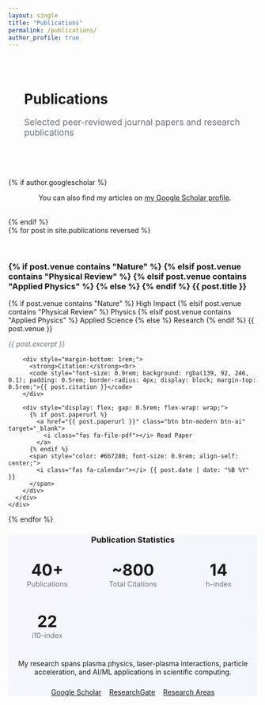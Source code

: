 ```yaml
---
layout: single
title: "Publications"
permalink: /publications/
author_profile: true
---
```


<div class="ai-pattern" style="padding: 2rem; border-radius: 12px; margin-bottom: 2rem;">
  <div class="section-header">
    <h1 class="gradient-text">Publications</h1>
    <p style="font-size: 1.1rem; color: #6b7280; margin-top: 0.5rem;">Selected peer-reviewed journal papers and research publications</p>
  </div>
</div>

{% if author.googlescholar %}
<div class="card animate-card" style="margin-bottom: 2rem;">
  <div class="card-body" style="text-align: center;">
    <p style="margin-bottom: 1rem;">
      <i class="ai ai-google-scholar" style="font-size: 2rem; color: var(--ml-blue); margin-right: 0.5rem;"></i>
      You can also find my articles on <a href="{{author.googlescholar}}" class="focus-modern" target="_blank">my Google Scholar profile</a>.
    </p>
  </div>
</div>
{% endif %}

<div style="display: grid; grid-template-columns: repeat(auto-fit, minmax(350px, 1fr)); gap: 2rem; margin-bottom: 2rem;">
  {% for post in site.publications reversed %}
    <div class="card animate-card">
      <div class="card-header">
        <h3>
          {% if post.venue contains "Nature" %}
            <i class="fas fa-atom"></i>
          {% elsif post.venue contains "Physical Review" %}
            <i class="fas fa-wave-square"></i>
          {% elsif post.venue contains "Applied Physics" %}
            <i class="fas fa-bolt"></i>
          {% else %}
            <i class="fas fa-flask"></i>
          {% endif %}
          {{ post.title }}
        </h3>
        <div style="margin-top: 0.5rem;">
          {% if post.venue contains "Nature" %}
            <span class="badge badge-ai">High Impact</span>
          {% elsif post.venue contains "Physical Review" %}
            <span class="badge badge-ml">Physics</span>
          {% elsif post.venue contains "Applied Physics" %}
            <span class="badge badge-ds">Applied Science</span>
          {% else %}
            <span class="badge badge-research">Research</span>
          {% endif %}
          <span class="badge badge-research">{{ post.venue }}</span>
        </div>
      </div>
      <div class="card-body">
        <div style="margin-bottom: 1rem;">
          <p style="color: #6b7280; font-style: italic;">{{ post.excerpt }}</p>
        </div>
        
        <div style="margin-bottom: 1rem;">
          <strong>Citation:</strong><br>
          <code style="font-size: 0.9rem; background: rgba(139, 92, 246, 0.1); padding: 0.5rem; border-radius: 4px; display: block; margin-top: 0.5rem;">{{ post.citation }}</code>
        </div>
        
        <div style="display: flex; gap: 0.5rem; flex-wrap: wrap;">
          {% if post.paperurl %}
            <a href="{{ post.paperurl }}" class="btn btn-modern btn-ai" target="_blank">
              <i class="fas fa-file-pdf"></i> Read Paper
            </a>
          {% endif %}
          <span style="color: #6b7280; font-size: 0.9rem; align-self: center;">
            <i class="fas fa-calendar"></i> {{ post.date | date: "%B %Y" }}
          </span>
        </div>
      </div>
    </div>
  {% endfor %}
</div>

<div class="card animate-card" style="text-align: center; background: linear-gradient(135deg, rgba(139, 92, 246, 0.05) 0%, rgba(59, 130, 246, 0.05) 100%);">
  <div class="card-body">
    <h3 style="color: var(--ai-purple); margin-bottom: 1rem;">
      <i class="fas fa-chart-line"></i> Publication Statistics
    </h3>
    <div style="display: grid; grid-template-columns: repeat(auto-fit, minmax(150px, 1fr)); gap: 1rem; margin-bottom: 1.5rem;">
      <div style="text-align: center; padding: 1rem;">
        <div style="font-size: 2rem; font-weight: bold; color: var(--ai-purple);">40+</div>
        <div style="color: #6b7280; font-size: 0.9rem;">Publications</div>
      </div>
      <div style="text-align: center; padding: 1rem;">
        <div style="font-size: 2rem; font-weight: bold; color: var(--ml-blue);">~800</div>
        <div style="color: #6b7280; font-size: 0.9rem;">Total Citations</div>
      </div>
      <div style="text-align: center; padding: 1rem;">
        <div style="font-size: 2rem; font-weight: bold; color: var(--ds-teal);">14</div>
        <div style="color: #6b7280; font-size: 0.9rem;">h-index</div>
      </div>
      <div style="text-align: center; padding: 1rem;">
        <div style="font-size: 2rem; font-weight: bold; color: var(--primary-color);">22</div>
        <div style="color: #6b7280; font-size: 0.9rem;">i10-index</div>
      </div>
    </div>
    <p style="margin-bottom: 1.5rem;">
      My research spans plasma physics, laser-plasma interactions, particle acceleration, and AI/ML applications in scientific computing.
    </p>
    <div style="display: flex; gap: 1rem; justify-content: center; flex-wrap: wrap;">
      <a href="https://scholar.google.com/citations?user=8jVlsdoAAAAJ&hl=en" class="btn btn-modern btn-ai" target="_blank">
        <i class="ai ai-google-scholar"></i> Google Scholar
      </a>
      <a href="https://www.researchgate.net/profile/Feiyu-Li-4" class="btn btn-modern btn-ml" target="_blank">
        <i class="ai ai-researchgate"></i> ResearchGate
      </a>
      <a href="/research/" class="btn btn-modern btn-ds">
        <i class="fas fa-microscope"></i> Research Areas
      </a>
    </div>
  </div>
</div>
